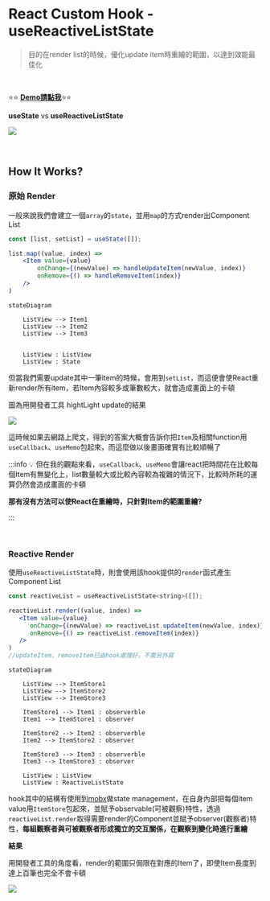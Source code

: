 React Custom Hook - useReactiveListState
===

> 目的在render list的時候，優化update item時重繪的範圍，以達到效能最佳化

<br>

:star::star: **[Demo請點我](https://react-ts-pqejdq.stackblitz.io/)**:star::star:

**useState** vs **useReactiveListState**

![](https://i.imgur.com/roP4wqq.gif)


<br>

## How It Works?

### 原始 Render

一般來說我們會建立一個`array`的`state`，並用`map`的方式render出Component List

```jsx
const [list, setList] = useState([]);
```
```jsx
list.map((value, index) => 
    <Item value={value}
        onChange={(newValue) => handleUpdateItem(newValue, index)}
        onRemove={() => handleRemoveItem(index)}
    />
)
```



```mermaid
stateDiagram

    ListView --> Item1
    ListView --> Item2
    ListView --> Item3


    ListView : ListView
    ListView : State

```

但當我們需要update其中一筆item的時候，會用到`setList`，而這便會使React重新render所有item，若Item內容較多或筆數較大，就會造成畫面上的卡頓

圖為用開發者工具 hightLight update的結果

![](https://i.imgur.com/cWTVa1Z.png)

這時候如果去網路上爬文，得到的答案大概會告訴你把`Item`及相關function用`useCallback`、`useMemo`包起來，而這麼做以後畫面確實有比較順暢了

:::info
:bulb: 但在我的觀點來看，`useCallback`、`useMemo`會讓react把時間花在比較每個Item有無變化上，list數量較大或比較內容較為複雜的情況下，比較時所耗的運算仍然會造成畫面的卡頓

**那有沒有方法可以使React在重繪時，只針對Item的範圍重繪?**

:::


<br>

### Reactive Render

使用`useReactiveListState`時，則會使用該hook提供的`render`函式產生Component List

```jsx
const reactiveList = useReactiveListState<string>([]);
```
```jsx
reactiveList.render((value, index) => 
   <Item value={value}
      onChange={(newValue) => reactiveList.updateItem(newValue, index)}
      onRemove={() => reactiveList.removeItem(index)} 
   />
)
//updateItem、removeItem已由hook處理好，不需另外寫
```

```mermaid
stateDiagram

    ListView --> ItemStore1
    ListView --> ItemStore2
    ListView --> ItemStore3
    
    ItemStore1 --> Item1 : observerble
    Item1 --> ItemStore1 : observer
    
    ItemStore2 --> Item2 : observerble
    Item2 --> ItemStore2 : observer
    
    ItemStore3 --> Item3 : observerble
    Item3 --> ItemStore3 : observer

    ListView : ListView
    ListView : ReactiveListState

```

hook其中的結構有使用到[mobx](https://mobx.js.org/react-integration.html)做state management，在自身內部把每個item value用`ItemStore`包起來，並賦予observable(可被觀察)特性，透過`reactiveList.render`取得需要render的Component並賦予observer(觀察者)特性，**每組觀察者與可被觀察者形成獨立的交互關係，在觀察到變化時進行重繪**



**結果**

用開發者工具的角度看，render的範圍只侷限在對應的Item了，即使Item長度到達上百筆也完全不會卡頓

![](https://i.imgur.com/OFoGBCE.png)
